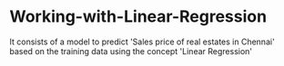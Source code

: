 # Working-with-Linear-Regression
It consists of a model to predict 'Sales price of real estates in Chennai' based on the training data using the concept 'Linear Regression'
